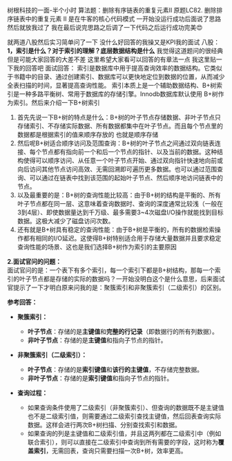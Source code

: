 



树根科技的一面-半个小时
算法题：删除有序链表的重复元素II
原题LC82. 删除排序链表中的重复元素 II  是在牛客的核心代码模式
一开始没运行成功后面说了思路 然后就放我过了
我在最后说完思路之后调了一下代码之后运行成功完美😍

就两道八股然后实习简单问了一下 没什么好回答的我操又是KPI我的面试
八股：
**1，索引是什么？对于索引的理解？底层数据结构是什么**
我觉得这道题问的很经典但是可能大家回答的大差不差 这里希望大家看可以回答的有章法一点  我这里贴一下我的回答吧
面试回答：
索引是数据库中用于提高查询效率的数据结构。它类似于书籍中的目录、通过创建索引、数据库可以更快地定位到数据的位置，从而减少全表扫描的时间，显著提高查询性能。
索引本质上是一个辅助数据结构、B+树索引是一种多路平衡树、常用于数据库的存储引擎。Innodb数据库默认使用 B+树作为索引。然后来介绍一下B+树索引
1. 首先先说一下B+树的特点是什么：B+树的叶子节点存储数据、非叶子节点只存储索引、不存储实际数据、所有数据都集中在叶子节点。而且每个节点里的数据都是根据索引的值来顺序存放的 也就是顺序存储
2. 然后呢B+树适合顺序访问及范围查询：B+树的叶子节点之间通过双向链表连接、每个节点都有指向前一个和后一个节点的指针、以及当前的数据。这种结构使得可以顺序访问、从任意一个叶子节点开始、通过双向指针快速地向前或向后访问其他节点访问高效、无需回溯即可遍历更多数据。也可以通过范围查询、可以通过在链表中找到该范围的起始叶子节点、然后顺序地访问链表中的节点。
3. 以及最重要的是：B+树的查询性能比较高：由于B+树的结构是平衡的、所有叶子节点都在同一层、这意味着查询数据时、查询的深度通常比较浅（一般在3到4层）、即使数据量达到千万级、最多需要3~4次磁盘I/O操作就能找到目标数据。这极大减少了磁盘访问次数。 
4. 还有就是B+树具有稳定的查询性能：由于B+树是平衡的，所有的数据检索操作都有相同的I/O延迟。这使得B+树特别适合用于存储大量数据并且要求稳定查询性能的场景、这也是我们选择B+树作为索引的主要原因
  


**2.面试官问的问题：**  
   面试官问的是：一个表下有多个索引，每一个索引下都是B+树结构，那每一个索引的叶子节点都是存储的实际的数据吗？一开始没明白这个是什么意思，后来面试官提示了一下才明白原来问我的是：聚簇索引和非聚簇索引（二级索引）的区别。

   **参考回答：**

   - **聚簇索引：**
     - **叶子节点**：存储的是**主键值**和**完整的行记录**（即数据行的所有列数据）。
     - **非叶子节点**：存储的是**主键值**和指向子节点的指针。
     
   - **非聚簇索引（二级索引）：**
     - **叶子节点**：存储的是**索引键值**和**该行的主键值**，不存储完整数据。
     - **非叶子节点**：存储的是**索引键值**和指向子节点的指针。

   - **查询过程：**
     - 如果查询条件使用了二级索引（非聚簇索引）、但查询的数据既不是主键值也不是二级索引值，则需要通过二级索引查找主键值，然后回表查询实际数据。这样会进行两次B+树扫描、分别查找索引和数据。
     - 如果查询的列是主键值和二级索引值，并且这两列都在二级索引中（例如联合索引），则可以直接在二级索引中查询到所有需要的字段，这时称为**覆盖索引**，无需回表，查询只需要扫描一次B+树，效率更高。

    